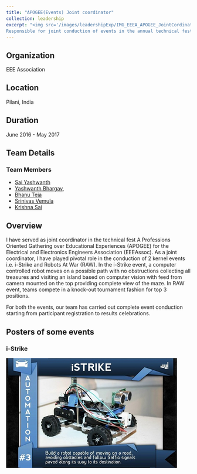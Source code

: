 ```yaml
---
title: "APOGEE(Events) Joint coordinator"
collection: leadership
excerpt: "<img src='/images/leadershipExp/IMG_EEEA_APOGEE_JointCordinator_Celebrations.jpg'><br/>
Responsible for joint conduction of events in the annual technical fest APOGEE."
---
```


## Organization 
EEE Association

## Location
Pilani, India    

## Duration
June 2016 - May 2017

## Team Details
### Team Members
- [Sai Yashwanth](https://www.linkedin.com/in/sai-yashwanth-reddy-kancherla-909ba8ba)
- [Yashwanth Bhargav](https://www.linkedin.com/in/yashwanth-bhargav),  
- [Bhanu Teja](https://www.linkedin.com/in/bhanu-teja-404007128)
- [Srinivas Vemula](https://www.linkedin.com/in/srinivas-vemula-991232a0)
- [Krishna Sai](https://www.linkedin.com/in/krishna-sai-a9a7bb49)

## Overview
I have served as joint coordinator in the technical fest A Professions Oriented Gathering over Educational Experiences (APOGEE) for the Electrical and  Electronics Engineers Association (EEEAssoc). 
As a joint coordinator, I have played pivotal role in the conduction of 2 kernel events i.e. i-Strike and Robots At War (RAW).
In the i-Strike event, a computer controlled robot moves on a possible path with no obstructions collecting all treasures and visiting an island based on computer vision with feed from camera mounted on the top providing complete view of the maze.
In RAW event, teams compete in a knock-out tournament fashion for top 3 positions.

For both the events, our team has carried out complete event conduction starting from participant registration to results celebrations.

## Posters of some events
### i-Strike
<img src="/images/leadershipExp/IMG_iStrike_Kernel_Event_Poster_2017.jpg" alt="i-Strike kernel event poster">
